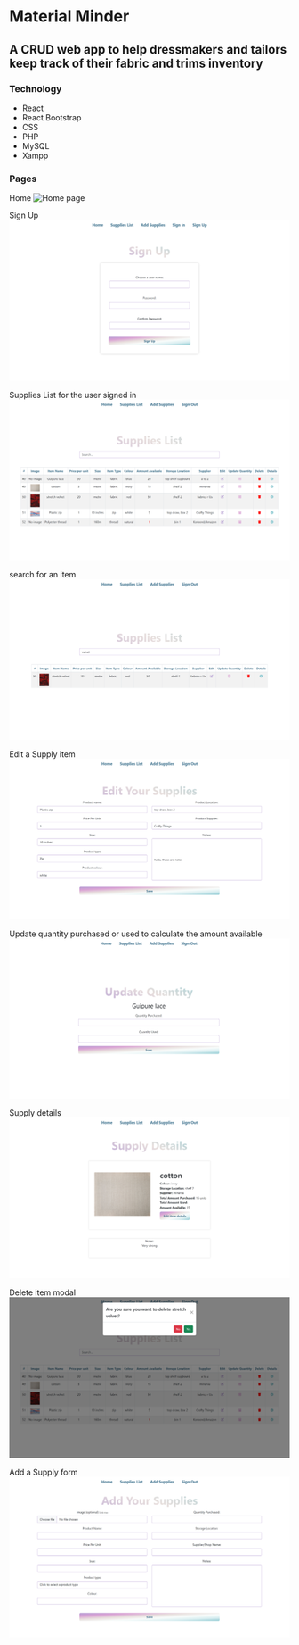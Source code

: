 # Material Minder

## A CRUD web app to help dressmakers and tailors keep track of their fabric and trims inventory

### Technology
- React
- React Bootstrap
- CSS
- PHP
- MySQL
- Xampp

### Pages

Home
![Home page](/readme-images/home.png)

Sign Up
![Sign Up](/readme-images/signUp.png)

Supplies List for the user signed in
![supplies](/readme-images/suppliesList.png)

search for an item
![Search Bar](/readme-images/search.png)

Edit a Supply item
![edit page](/readme-images/edit.png)

Update quantity purchased or used to calculate the amount available
![update quantity page](/readme-images/update.png)

Supply details
![supply details page](/readme-images/details.png)

Delete item modal
![delete modal](/readme-images/delete.png)

Add a Supply form
![supply page](/readme-images/add.png)

